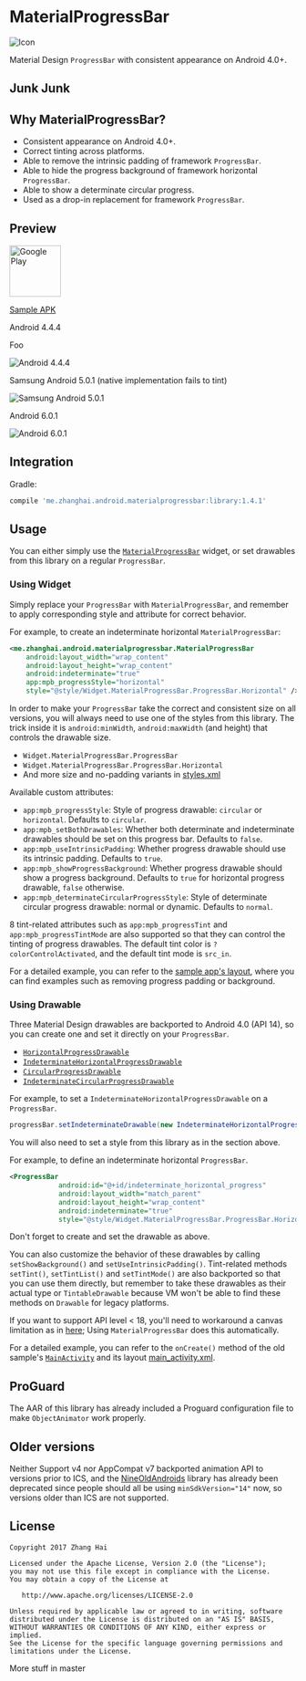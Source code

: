 # MaterialProgressBar

![Icon](sample/src/main/launcher_icon-web.png)

Material Design `ProgressBar` with consistent appearance on Android 4.0+.

## Junk Junk

## Why MaterialProgressBar?

- Consistent appearance on Android 4.0+.
- Correct tinting across platforms.
- Able to remove the intrinsic padding of framework `ProgressBar`.
- Able to hide the progress background of framework horizontal `ProgressBar`.
- Able to show a determinate circular progress.
- Used as a drop-in replacement for framework `ProgressBar`.

## Preview

<a href="https://play.google.com/store/apps/details?id=me.zhanghai.android.materialprogressbar.sample" target="_blank"><img alt="Google Play" height="90" src="https://play.google.com/intl/en_US/badges/images/generic/en_badge_web_generic.png"/></a>

[Sample APK](//github.com/DreaminginCodeZH/MaterialProgressBar/releases/download/v1.4.1/sample-release.apk)

Android 4.4.4

Foo

![Android 4.4.4](screenshot/android_4_4_4.png)

Samsung Android 5.0.1 (native implementation fails to tint)

![Samsung Android 5.0.1](screenshot/android_5_0_1_samsung.png)

Android 6.0.1

![Android 6.0.1](screenshot/android_6_0_1.png)

## Integration

Gradle:

```gradle
compile 'me.zhanghai.android.materialprogressbar:library:1.4.1'
```

## Usage

You can either simply use the [`MaterialProgressBar`](library/src/main/java/me/zhanghai/android/materialprogressbar/MaterialProgressBar.java) widget, or set drawables from this library on a regular `ProgressBar`.

### Using Widget

Simply replace your `ProgressBar` with `MaterialProgressBar`, and remember to apply corresponding style and attribute for correct behavior.

For example, to create an indeterminate horizontal `MaterialProgressBar`:

```xml
<me.zhanghai.android.materialprogressbar.MaterialProgressBar
    android:layout_width="wrap_content"
    android:layout_height="wrap_content"
    android:indeterminate="true"
    app:mpb_progressStyle="horizontal"
    style="@style/Widget.MaterialProgressBar.ProgressBar.Horizontal" />
```

In order to make your `ProgressBar` take the correct and consistent size on all versions, you will always need to use one of the styles from this library. The trick inside it is `android:minWidth`, `android:maxWidth` (and height) that controls the drawable size.

- `Widget.MaterialProgressBar.ProgressBar`
- `Widget.MaterialProgressBar.ProgressBar.Horizontal`
- And more size and no-padding variants in [styles.xml](library/src/main/res/values/styles.xml)

Available custom attributes:

- `app:mpb_progressStyle`: Style of progress drawable: `circular` or `horizontal`. Defaults to `circular`.
- `app:mpb_setBothDrawables`: Whether both determinate and indeterminate drawables should be set on this progress bar. Defaults to `false`.
- `app:mpb_useIntrinsicPadding`: Whether progress drawable should use its intrinsic padding. Defaults to `true`.
- `app:mpb_showProgressBackground`: Whether progress drawable should show a progress background. Defaults to `true` for horizontal progress drawable, `false` otherwise.
- `app:mpb_determinateCircularProgressStyle`: Style of determinate circular progress drawable: normal or dynamic. Defaults to `normal`.

8 tint-related attributes such as `app:mpb_progressTint` and `app:mpb_progressTintMode` are also supported so that they can control the tinting of progress drawables. The default tint color is `?colorControlActivated`, and the default tint mode is `src_in`.

For a detailed example, you can refer to the [sample app's layout](//github.com/DreaminginCodeZH/MaterialProgressBar/blob/master/sample/src/main/res/layout/main_activity.xml), where you can find examples such as removing progress padding or background.

### Using Drawable

Three Material Design drawables are backported to Android 4.0 (API 14), so you can create one and set it directly on your `ProgressBar`.

- [`HorizontalProgressDrawable`](library/src/main/java/me/zhanghai/android/materialprogressbar/HorizontalProgressDrawable.java)
- [`IndeterminateHorizontalProgressDrawable`](library/src/main/java/me/zhanghai/android/materialprogressbar/IndeterminateHorizontalProgressDrawable.java)
- [`CircularProgressDrawable`](library/src/main/java/me/zhanghai/android/materialprogressbar/CircularProgressDrawable.java)
- [`IndeterminateCircularProgressDrawable`](library/src/main/java/me/zhanghai/android/materialprogressbar/IndeterminateCircularProgressDrawable.java)

For example, to set a `IndeterminateHorizontalProgressDrawable` on a `ProgressBar`.

```java
progressBar.setIndeterminateDrawable(new IndeterminateHorizontalProgressDrawable(this));
```

You will also need to set a style from this library as in the section above.

For example, to define an indeterminate horizontal `ProgressBar`.

```xml
<ProgressBar
            android:id="@+id/indeterminate_horizontal_progress"
            android:layout_width="match_parent"
            android:layout_height="wrap_content"
            android:indeterminate="true"
            style="@style/Widget.MaterialProgressBar.ProgressBar.Horizontal" />
```

Don't forget to create and set the drawable as above.

You can also customize the behavior of these drawables by calling `setShowBackground()` and `setUseIntrinsicPadding()`. Tint-related methods `setTint()`, `setTintList()` and `setTintMode()` are also backported so that you can use them directly, but remember to take these drawables as their actual type or `TintableDrawable` because VM won't be able to find these methods on `Drawable` for legacy platforms.

If you want to support API level < 18, you'll need to workaround a canvas limitation as in [here](https://github.com/DreaminginCodeZH/MaterialProgressBar/blob/0eee874b6fbd109eda2be01b7887647e589dcd9d/library/src/main/java/me/zhanghai/android/materialprogressbar/MaterialProgressBar.java#L122); Using `MaterialProgressBar` does this automatically.

For a detailed example, you can refer to the `onCreate()` method of the old sample's [`MainActivity`](//github.com/DreaminginCodeZH/MaterialProgressBar/blob/7529ea854a04207fcbf768aa574110e49c511867/sample/src/main/java/me/zhanghai/android/materialprogressbar/sample/MainActivity.java) and its layout [main_activity.xml](//github.com/DreaminginCodeZH/MaterialProgressBar/blob/7529ea854a04207fcbf768aa574110e49c511867/sample/src/main/res/layout/main_activity.xml).

## ProGuard

The AAR of this library has already included a Proguard configuration file to make `ObjectAnimator` work properly.

## Older versions

Neither Support v4 nor AppCompat v7 backported animation API to versions prior to ICS, and the [NineOldAndroids](https://github.com/JakeWharton/NineOldAndroids/) library has already been deprecated since people should all be using `minSdkVersion="14"` now, so versions older than ICS are not supported.

## License

    Copyright 2017 Zhang Hai

    Licensed under the Apache License, Version 2.0 (the "License");
    you may not use this file except in compliance with the License.
    You may obtain a copy of the License at

       http://www.apache.org/licenses/LICENSE-2.0

    Unless required by applicable law or agreed to in writing, software
    distributed under the License is distributed on an "AS IS" BASIS,
    WITHOUT WARRANTIES OR CONDITIONS OF ANY KIND, either express or implied.
    See the License for the specific language governing permissions and
    limitations under the License.

More stuff in master